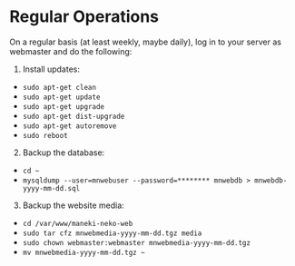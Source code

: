 Regular Operations
==================

On a regular basis (at least weekly, maybe daily), log in to your server as webmaster and do the following:

1. Install updates:
  - `sudo apt-get clean`
  - `sudo apt-get update`
  - `sudo apt-get upgrade`
  - `sudo apt-get dist-upgrade`
  - `sudo apt-get autoremove`
  - `sudo reboot`
  
2. Backup the database:
  - `cd ~`
  - `mysqldump --user=mnwebuser --password=******** mnwebdb > mnwebdb-yyyy-mm-dd.sql`
  
3. Backup the website media:
  - `cd /var/www/maneki-neko-web`
  - `sudo tar cfz mnwebmedia-yyyy-mm-dd.tgz media`
  - `sudo chown webmaster:webmaster mnwebmedia-yyyy-mm-dd.tgz`
  - `mv mnwebmedia-yyyy-mm-dd.tgz ~`